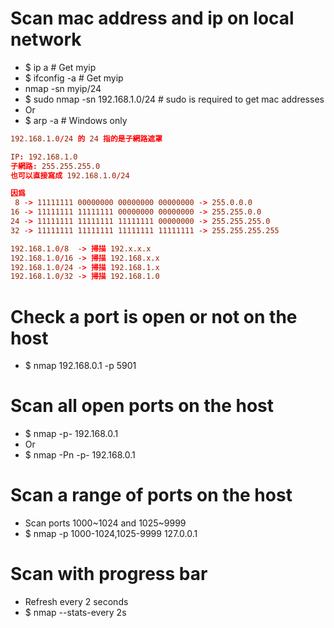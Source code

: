 Scan mac address and ip on local network
======
* $ ip a # Get myip
* $ ifconfig -a # Get myip
* nmap -sn myip/24
* $ sudo nmap -sn 192.168.1.0/24 # sudo is required to get mac addresses
* Or
* $ arp -a # Windows only
```conf
192.168.1.0/24 的 24 指的是子網路遮罩

IP: 192.168.1.0
子網路: 255.255.255.0
也可以直接寫成 192.168.1.0/24

因爲
 8 -> 11111111 00000000 00000000 00000000 -> 255.0.0.0
16 -> 11111111 11111111 00000000 00000000 -> 255.255.0.0
24 -> 11111111 11111111 11111111 00000000 -> 255.255.255.0
32 -> 11111111 11111111 11111111 11111111 -> 255.255.255.255

192.168.1.0/8  -> 掃描 192.x.x.x
192.168.1.0/16 -> 掃描 192.168.x.x
192.168.1.0/24 -> 掃描 192.168.1.x
192.168.1.0/32 -> 掃描 192.168.1.0
```

Check a port is open or not on the host
=====
* $ nmap 192.168.0.1 -p 5901

Scan all open ports on the host
=====
* $ nmap -p- 192.168.0.1
* Or
* $ nmap -Pn -p- 192.168.0.1

Scan a range of ports on the host
=====
* Scan ports 1000~1024 and 1025~9999
* $ nmap -p 1000-1024,1025-9999 127.0.0.1

Scan with progress bar
=====
* Refresh every 2 seconds
* $ nmap --stats-every 2s
